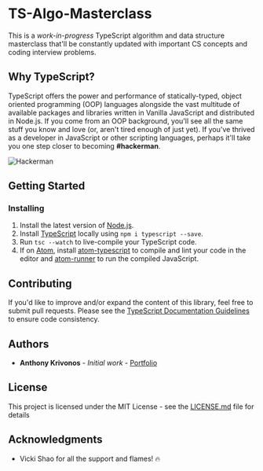 # TS-Algo-Masterclass

This is a *work-in-progress* TypeScript algorithm and data structure masterclass that'll be constantly updated with important CS concepts and coding interview problems.

## Why TypeScript?

TypeScript offers the power and performance of statically-typed, object oriented programming (OOP) languages alongside the vast multitude of available packages and libraries written in Vanilla JavaScript and distributed in Node.js. If you come from an OOP background, you'll see all the same stuff you know and love (or, aren't tired enough of just yet). If you've thrived as a developer in JavaScript or other scripting languages, perhaps it'll take you one step closer to becoming **#hackerman**.

![Hackerman](https://media.giphy.com/media/QbumCX9HFFDQA/giphy.gif)

## Getting Started

### Installing

1. Install the latest version of [Node.js](https://nodejs.org/).
2. Install [TypeScript](https://www.npmjs.com/package/typescript) locally using `npm i typescript --save`.
3. Run `tsc --watch` to live-compile your TypeScript code.
4. If on [Atom](https://atom.io/), install [atom-typescript](https://atom.io/packages/atom-typescript) to compile and lint your code in the editor and [atom-runner](https://atom.io/packages/atom-runner) to run the compiled JavaScript.

## Contributing

If you'd like to improve and/or expand the content of this library, feel free to submit pull requests. Please see the [TypeScript Documentation Guidelines](http://typedoc.org/guides/doccomments/) to ensure code consistency.

## Authors

* **Anthony Krivonos** - *Initial work* - [Portfolio](https://anthonykrivonos.com)

## License

This project is licensed under the MIT License - see the [LICENSE.md](LICENSE.md) file for details

## Acknowledgments

* Vicki Shao for all the support and flames! 🔥